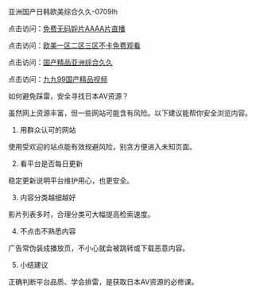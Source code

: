 亚洲国产日韩欧美综合久久-0709lh

点击访问：<a href="https://heiliaozj3tjd.pages.dev">免费无码婬片AAAA片直播</a>

点击访问：<a href="https://heiliaoga6s9v.pages.dev">欧美一区二区三区不卡免费观看</a>

点击访问：<a href="https://heiliaoga6s9v.pages.dev">国产精品亚洲综合久久</a>

点击访问：<a href="https://heiliaoe8ajia.pages.dev">九九99国产精品视频</a>

如何避免踩雷，安全寻找日本AV资源？

虽然网上资源丰富，但一些网站可能含有风险。以下建议能帮你安全浏览内容。

1. 用群众认可的网站

使用受欢迎的站点能有效规避风险，别贪方便进入未知页面。

2. 看平台是否每日更新

稳定更新说明平台维护用心，也更安全。

3. 内容分类越细越好

影片列表多时，合理分类可大幅提高检索速度。

4. 不点击不熟悉内容

广告常伪装成播放页，不小心就会被跳转或下载恶意内容。

5. 小结建议

正确判断平台品质、学会排雷，是获取日本AV资源的必修课。

<span style="display:none;">[Canonical link]( https://github.com/lh070925/12483 ）</span>

